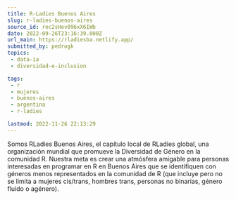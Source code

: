 ```yaml
---
title: R-Ladies Buenos Aires
slug: r-ladies-buenos-aires
source_id: rec2sHev096xX6IWb
date: 2022-09-26T23:16:39.000Z
url_main: https://rladiesba.netlify.app/
submitted_by: pedrogk
topics: 
 - data-ia
 - diversidad-e-inclusion

tags: 
 - r
 - mujeres
 - buenos-aires
 - argentina
 - r-ladies

lastmod: 2022-11-26 22:13:29
---
```


Somos RLadies Buenos Aires, el capítulo local de RLadies global, una organización mundial que promueve la Diversidad de Género en la comunidad R.
Nuestra meta es crear una atmósfera amigable para personas interesadas en programar en R en Buenos Aires que se identifiquen con géneros menos representados en la comunidad de R (que incluye pero no se limita a mujeres cis/trans, hombres trans, personas no binarias, género fluído o agénero).
